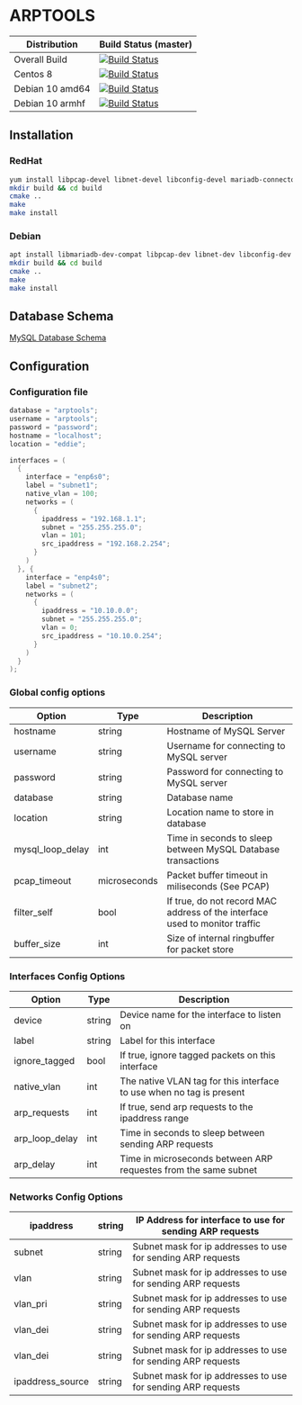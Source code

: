 # ARPTOOLS

| Distribution    | Build Status (master)                                                                                                                                                                                                                                   |
|-----------------|---------------------------------------------------------------------------------------------------------------------------------------------------------------------------------------------------------------------------------------------------------|
| Overall Build   | [![Build Status](https://dev.azure.com/nsls-ii/arptools/_apis/build/status/NSLS-II.arptools?branchName=main)](https://dev.azure.com/nsls-ii/arptools/_build/latest?definitionId=5&branchName=master)                                                    |
| Centos 8        | [![Build Status](https://dev.azure.com/nsls-ii/arptools/_apis/build/status/NSLS-II.arptools?branchName=main&jobName=Build&configuration=Build%20centos8)](https://dev.azure.com/nsls-ii/arptools/_build/latest?definitionId=5&branchName=master)        |
| Debian 10 amd64 | [![Build Status](https://dev.azure.com/nsls-ii/arptools/_apis/build/status/NSLS-II.arptools?branchName=main&jobName=Build&configuration=Build%20debian10_amd64)](https://dev.azure.com/nsls-ii/arptools/_build/latest?definitionId=5&branchName=master) |
| Debian 10 armhf | [![Build Status](https://dev.azure.com/nsls-ii/arptools/_apis/build/status/NSLS-II.arptools?branchName=main&jobName=Build&configuration=Build%20debian10_armhf)](https://dev.azure.com/nsls-ii/arptools/_build/latest?definitionId=5&branchName=master) |

## Installation

### RedHat

```bash
yum install libpcap-devel libnet-devel libconfig-devel mariadb-connector-c-devel systemd-devel cmake
mkdir build && cd build
cmake ..
make
make install
```

### Debian

```bash
apt install libmariadb-dev-compat libpcap-dev libnet-dev libconfig-dev libsystemd-dev cmake
mkdir build && cd build
cmake ..
make
make install
```

## Database Schema

[MySQL Database Schema](mysql/create_database.sql)

## Configuration

### Configuration file

```C
database = "arptools";
username = "arptools";
password = "password";
hostname = "localhost";
location = "eddie";

interfaces = (
  {
    interface = "enp6s0";
    label = "subnet1";
    native_vlan = 100;
    networks = (
      {
        ipaddress = "192.168.1.1";
        subnet = "255.255.255.0";
        vlan = 101;
        src_ipaddress = "192.168.2.254";
      }
    )
  }, {
    interface = "enp4s0";
    label = "subnet2";
    networks = (
      {
        ipaddress = "10.10.0.0";
        subnet = "255.255.255.0";
        vlan = 0;
        src_ipaddress = "10.10.0.254";
      }
    )
  }
);
```

### Global config options

| Option           | Type         | Description                                                                 |
|------------------|--------------|-----------------------------------------------------------------------------|
| hostname         | string       | Hostname of MySQL Server                                                    |
| username         | string       | Username for connecting to MySQL server                                     |
| password         | string       | Password for connecting to MySQL server                                     |
| database         | string       | Database name                                                               |
| location         | string       | Location name to store in database                                          |
| mysql_loop_delay | int          | Time in seconds to sleep between MySQL Database transactions                |
| pcap_timeout     | microseconds | Packet buffer timeout in miliseconds (See PCAP)                             |
| filter_self      | bool         | If true, do not record MAC address of the interface used to monitor traffic |
| buffer_size      | int          | Size of internal ringbuffer for packet store                                |

### Interfaces Config Options

| Option         | Type   | Description                                                          |
|----------------|--------|----------------------------------------------------------------------|
| device         | string | Device name for the interface to listen on                           |
| label          | string | Label for this interface                                             |
| ignore_tagged  | bool   | If true, ignore tagged packets on this interface                     |
| native_vlan    | int    | The native VLAN tag for this interface to use when no tag is present |
| arp_requests   | int    | If true, send arp requests to the ipaddress range                    |
| arp_loop_delay | int    | Time in seconds to sleep between sending ARP requests                |
| arp_delay      | int    | Time in microseconds between ARP requestes from the same subnet      |

### Networks Config Options

| ipaddress        | string | IP Address for interface to use for sending ARP requests     |
|------------------|--------|--------------------------------------------------------------|
| subnet           | string | Subnet mask for ip addresses to use for sending ARP requests |
| vlan             | string | Subnet mask for ip addresses to use for sending ARP requests |
| vlan_pri         | string | Subnet mask for ip addresses to use for sending ARP requests |
| vlan_dei         | string | Subnet mask for ip addresses to use for sending ARP requests |
| vlan_dei         | string | Subnet mask for ip addresses to use for sending ARP requests |
| ipaddress_source | string | Subnet mask for ip addresses to use for sending ARP requests |
